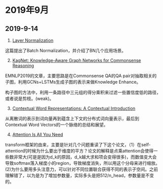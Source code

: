 # 2019年9月

## 2019-9-14
1. [Layer Normalization](https://arxiv.org/pdf/1607.06450.pdf)

这篇提出了Batch Normalization，并介绍了BN几个应用场景。

2. [KagNet: Knowledge-Aware Graph Networks
for Commonsense Reasoning](https://arxiv.org/pdf/1909.02151.pdf)

EMNLP2019的文章，主要思路是在Commonsense QA的QA pair对抽取相关的子图，利用GCNs+LSTMs生成子图的表示来做Knowledge Enhance。

构子图的方法中，利用一条路径中三元组的得分乘积来过滤一些置信度低的路径，或者说是剪枝。(weak)。

3. [Contextual Word Representations: A Contextual Introduction](https://arxiv.org/pdf/1902.06006.pdf)

从离散词的表示到词向量再到蕴含上下文的分布式词向量表示，最后到Contextual Word Vectors的一个脉络的总结和展望。

4. [Attention Is All You Need](https://arxiv.org/pdf/1706.03762.pdf)

transform框架的由来，主要是针对几个问题重读了下这个论文，（1）在self-attention的时候为什么要出于维度的平方？论文的解释是点乘attention会使得一些数非常大(可是是因为d_k的原因，d_k越大求和项会变得很多)，而数值变大会导致softmax落入梯度小的region，导致梯度消失，所以用这个分母来进行缩放。(2)为什么要用多头注意力，可以针对不同位置联合获得不同的表示子空间。之前理解错了，以为是为了增加参数量，实际多头是把512/n_head，参数量是不变的。